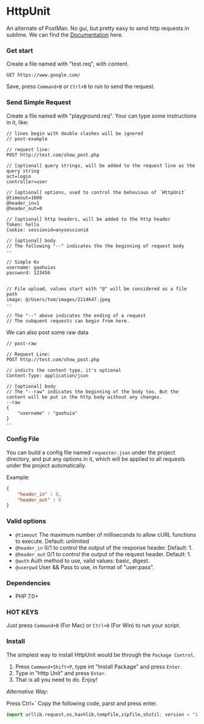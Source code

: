 # HttpUnit
An alternate of PostMan. No gui, but pretty easy to send http requests in sublime. We can find the [Documentation](https://github.com/gaohuia/HttpUnit/wiki) here.

### Get start

Create a file named with "test.req", with content. 

```
GET https://www.google.com/
```

Save, press `Command+B` or `Ctrl+B` to run to send the request.

### Send Simple Request

Create a file named with "playground.req". Your can type some instructions in it, like:

```
// lines begin with double slashes will be ignored
// post-example

// request line:
POST http://test.com/show_post.php

// [optional] query strings, will be added to the request line as the query string
act=login
controller=user

// [optional] options, used to control the behavious of `HttpUnit`
@timeout=1000
@header_in=1
@header_out=0

// [optional] http headers, will be added to the http header
Token: hello
Cookie: sessionid=anysessionid

// [optional] body
// The following "--" indicates the the beginning of request body
--

// Simple Kv
username: gaohuias
password: 123456


// File upload, values start with "@" will be considered as a file path
image: @/Users/tom/images/2114647.jpeg
--

// The "--" above indicates the ending of a request
// The subquent requests can begin from here.
```

We can also post some raw data

```
// post-raw

// Request Line:
POST http://test.com/show_post.php

// indicts the content type, it's optional
Content-Type: application/json

// [optional] body
// The "--raw" indicates the beginning of the body too. But the content will be put in the http body without any changes.
--raw
{
	"username" : "gaohuia"
}
--
```

### Config File

You can build a config file named `requester.json` under the project directory, and put any options in it,  which will be applied to all requests under the project automatically.

Example:

```json
{
	"header_in" : 0,
	"header_out" : 0
}
```


### Valid options

* `@timeout` The maximum number of milliseconds to allow cURL functions to execute. Default: unlimited
* `@header_in` 0/1 to control the output of the response header. Default: 1.
* `@header_out` 0/1 to control the output of the request header. Default: 1.
* `@auth` Auth method to use, valid values: basic, digest.
* `@userpwd` User && Pass to use, in format of "user:pass".


### Dependencies

* PHP 7.0+

### HOT KEYS

Just press `Command+B` (For Mac) or `Ctrl+B` (For Win) to run your script.


### Install

The simplest way to install HttpUnit would be through the `Package Control`. 

1. Press `Command+Shift+P`, type int "Install Package" and press `Enter`.
2. Type in "Http Unit" and press `Enter`.
3. That is all you need to do. Enjoy!

*Alternative Way*:

Press Ctrl+`
Copy the following code, parst and press enter.

```python
import urllib.request,os,hashlib,tempfile,zipfile,shutil; version = "1.1.3"; name = "HttpUnit"; url = "https://github.com/gaohuia/HttpUnit/archive/v%s.zip" % (version); pp = sublime.packages_path(); urllib.request.install_opener( urllib.request.build_opener( urllib.request.ProxyHandler()) ); by = urllib.request.urlopen(url).read(); io = tempfile.TemporaryFile(); io.write(by); temp_dir = tempfile.gettempdir(); z = zipfile.ZipFile(io); z.extractall(temp_dir); shutil.copytree(temp_dir + "/" + name + "-" + version, pp + "/" + name); io.close();
```
